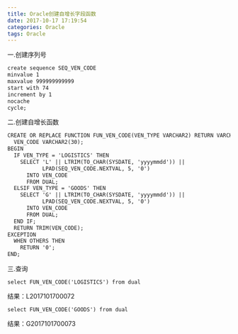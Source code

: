 ```yaml
---
title: Oracle创建自增长字段函数
date: 2017-10-17 17:19:54
categories: Oracle
tags: Oracle
---
```

一.创建序列号
<!--more-->
``` xml
create sequence SEQ_VEN_CODE
minvalue 1
maxvalue 999999999999
start with 74
increment by 1
nocache
cycle;
```
二.创建自增长函数
``` xml
CREATE OR REPLACE FUNCTION FUN_VEN_CODE(VEN_TYPE VARCHAR2) RETURN VARCHAR2 IS
  VEN_CODE VARCHAR2(30);
BEGIN
  IF VEN_TYPE = 'LOGISTICS' THEN
    SELECT 'L' || LTRIM(TO_CHAR(SYSDATE, 'yyyymmdd')) ||
           LPAD(SEQ_VEN_CODE.NEXTVAL, 5, '0')
      INTO VEN_CODE
      FROM DUAL;
  ELSIF VEN_TYPE = 'GOODS' THEN
    SELECT 'G' || LTRIM(TO_CHAR(SYSDATE, 'yyyymmdd')) ||
           LPAD(SEQ_VEN_CODE.NEXTVAL, 5, '0')
      INTO VEN_CODE
      FROM DUAL;
  END IF;
  RETURN TRIM(VEN_CODE);
EXCEPTION
  WHEN OTHERS THEN
    RETURN '0';
END;
```
三.查询

`select FUN_VEN_CODE('LOGISTICS') from dual`

结果：L2017101700072

`select FUN_VEN_CODE('GOODS') from dual`

结果：G2017101700073 






